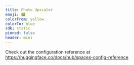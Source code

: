```yaml
---
title: Photo Upscaler
emoji: 🏙️
colorFrom: yellow
colorTo: blue
sdk: static
pinned: false
header: mini
---
```


Check out the configuration reference at https://huggingface.co/docs/hub/spaces-config-reference
